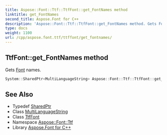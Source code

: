 ```yaml
---
title: Aspose::Font::Ttf::TtfFont::get_FontNames method
linktitle: get_FontNames
second_title: Aspose.Font for C++
description: 'Aspose::Font::Ttf::TtfFont::get_FontNames method. Gets Font names in C++.'
type: docs
weight: 1100
url: /cpp/aspose.font.ttf/ttffont/get_fontnames/
---
```

## TtfFont::get_FontNames method


Gets [Font](../../../aspose.font/font/) names.

```cpp
System::SharedPtr<MultiLanguageString> Aspose::Font::Ttf::TtfFont::get_FontNames() override
```

## See Also

* Typedef [SharedPtr](../../../system/sharedptr/)
* Class [MultiLanguageString](../../../aspose.font/multilanguagestring/)
* Class [TtfFont](../)
* Namespace [Aspose::Font::Ttf](../../)
* Library [Aspose.Font for C++](../../../)
